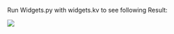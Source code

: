 Run Widgets.py with widgets.kv to see following Result:

![](Practice_Python/Kivy_Applications/Chapter1/Widgets1.PNG)


